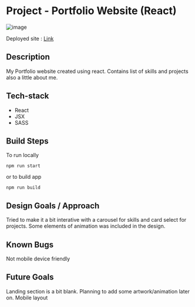 # Project - Portfolio Website (React)

![image](https://github.com/callmepho/nology-portfolio-minhanthonytat/assets/47295382/7018d936-7c35-488e-b106-edcf2121a444)

Deployed site : [Link](https://minhanthonytatportfolio.netlify.app/)

## Description
My Portfolio website created using react. Contains list of skills and projects also a little about me.

## Tech-stack
- React
- JSX
- SASS

## Build Steps
To run locally
```bashs
npm run start
```
or 
to build app
```bashs
npm run build
```

## Design Goals / Approach
Tried to make it a bit interative with a carousel for skills and card select for projects.
Some elements of animation was included in the design.

## Known Bugs
Not mobile device friendly

## Future Goals
Landing section is a bit blank. Planning to add some artwork/animation later on.
Mobile layout
